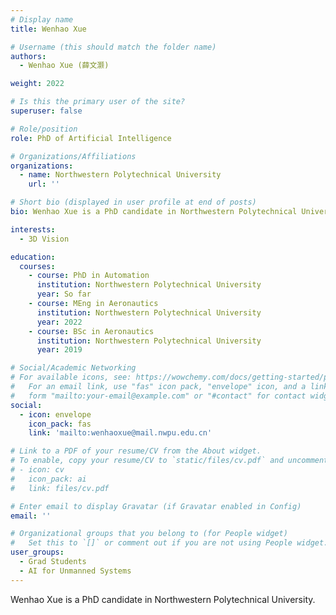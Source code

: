 ```yaml
---
# Display name
title: Wenhao Xue

# Username (this should match the folder name)
authors:
  - Wenhao Xue (薛文灏)

weight: 2022

# Is this the primary user of the site?
superuser: false

# Role/position
role: PhD of Artificial Intelligence

# Organizations/Affiliations
organizations:
  - name: Northwestern Polytechnical University
    url: ''

# Short bio (displayed in user profile at end of posts)
bio: Wenhao Xue is a PhD candidate in Northwestern Polytechnical University.

interests:
  - 3D Vision

education:
  courses:
    - course: PhD in Automation
      institution: Northwestern Polytechnical University
      year: So far
    - course: MEng in Aeronautics
      institution: Northwestern Polytechnical University
      year: 2022
    - course: BSc in Aeronautics
      institution: Northwestern Polytechnical University
      year: 2019

# Social/Academic Networking
# For available icons, see: https://wowchemy.com/docs/getting-started/page-builder/#icons
#   For an email link, use "fas" icon pack, "envelope" icon, and a link in the
#   form "mailto:your-email@example.com" or "#contact" for contact widget.
social:
  - icon: envelope
    icon_pack: fas
    link: 'mailto:wenhaoxue@mail.nwpu.edu.cn'

# Link to a PDF of your resume/CV from the About widget.
# To enable, copy your resume/CV to `static/files/cv.pdf` and uncomment the lines below.
# - icon: cv
#   icon_pack: ai
#   link: files/cv.pdf

# Enter email to display Gravatar (if Gravatar enabled in Config)
email: ''

# Organizational groups that you belong to (for People widget)
#   Set this to `[]` or comment out if you are not using People widget.
user_groups:
  - Grad Students
  - AI for Unmanned Systems
---
```


Wenhao Xue is a PhD candidate in Northwestern Polytechnical University.